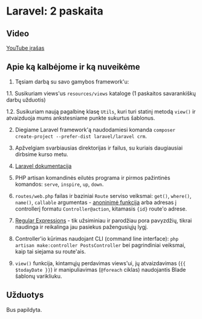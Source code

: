 # Laravel: 2 paskaita

## Video

[YouTube įrašas](https://www.youtube.com/watch?v=CojZaL1cgzE)

## Apie ką kalbėjome ir ką nuveikėme

1. Tęsiam darbą su savo gamybos framework'u:

1.1. Susikuriam views'us `resources/views` kataloge (1 paskaitos savarankiškų darbų užduotis)

1.2. Susikuriam naują pagalbinę klasę `Utils`, kuri turi statinį metodą `view()` ir atvaizduoja mums ankstesniame punkte sukurtus šablonus.

2. Diegiame Laravel framework'ą naudodamiesi komanda `composer create-project --prefer-dist laravel/laravel crm`.

3. Apžvelgiam svarbiausias direktorijas ir failus, su kuriais daugiausiai dirbsime kurso metu.

4. [Laravel dokumentacija](https://laravel.com/docs/5.6)

5. PHP artisan komandinės eilutės programa ir pirmos pažintinės komandos: `serve`, `inspire`, `up`, `down`.

6. `routes/web.php` failas ir baziniai `Route` serviso veiksmai: `get()`, `where()`, `name()`, `callable` argumentas - [anoninimė funkcija](http://php.net/manual/en/functions.anonymous.php) arba adresas į controllerį formatu `Controller@action`, kitamasis `{id}` route'o adrese.

7. [Regular Expressions](https://regexr.com/) - tik užsiminiau ir parodžiau pora pavyzdžių, tikrai naudinga ir reikalinga jau pasiekus pažengusiųjų lygį.

8. Controller'io kūrimas naudojant CLI (command line interface): `php artisan make:controller PostsController` bei pagrindiniai veiksmai, kaip tai siejama su route'ais.

9. `view()` funkcija, kintamųjų perdavimas views'ui, jų atvaizdavimas (`{{ $todayDate }}`) ir manipuliavimas (`@foreach` ciklas) naudojantis Blade šablonų varikliuku.

## Užduotys

Bus papildyta.
